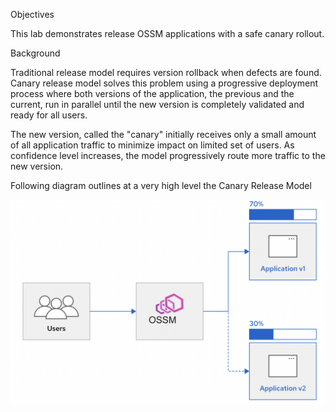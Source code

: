 Objectives

This lab demonstrates release OSSM applications with a safe canary rollout.

Background

Traditional release model requires version rollback when defects are found.  
Canary release model solves this problem using a progressive deployment process where
both versions of the application, the previous and the current, run in parallel until the new version is
completely validated and ready for all users. 

The new version, called the "canary" initially receives only a small amount of all application traffic to minimize impact on limited set of users. 
As confidence level increases, the model progressively route more traffic to the new version.

Following diagram outlines at a very high level the Canary Release Model

![](canary.png)
